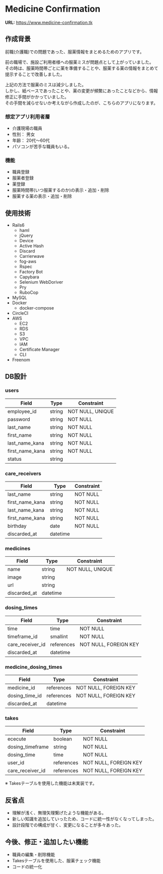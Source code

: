 # Medicine Confirmation
**URL:**
https://www.medicine-confirmation.tk

## 作成背景

前職(介護職)での問題であった、服薬情報をまとめるためのアプリです。<br>

前の職場で、施設ご利用者様への服薬ミスが問題点として上がっていました。<br>
その時は、服薬時間帯ごとに薬を準備することや、服薬する薬の情報をまとめて提示することで改善しました。<br>

上記の方法で服薬のミスは減少しました。<br>
しかし、紙ベースであったことや、薬の変更が頻繁にあったことなどから、情報修正に手間がかかっていました。<br>
その手間を減らせないか考えながら作成したのが、こちらのアプリになります。

### 想定アプリ利用者層

- 介護現場の職員
- 性別： 男女
- 年齢： 20代〜60代
- パソコンが苦手な職員もいる。

### 機能

- 職員登録
- 服薬者登録
- 薬登録
- 服薬時間帯(いつ服薬するのか)の表示・追加・削除
- 服薬する薬の表示・追加・削除

## 使用技術

- Rails6
  - haml
  - jQuery
  - Device
  - Active Hash
  - Discard
  - Carrierwave
  - fog-aws
  - Rspec
  - Factory Bot
  - Capybara
  - Selenium WebDoriver
  - Pry
  - RuboCop
- MySQL
- Docker
  - docker-compose
- CircleCI
- AWS
  - EC2
  - RDS
  - S3
  - VPC
  - IAM
  - Certificate Manager
  - CLI
- Freenom

## DB設計

### users
| Field | Type | Constraint |
|---|---|---|
| employee_id | string | NOT NULL, UNIQUE |
| password | string | NOT NULL |
| last_name | string | NOT NULL |
| first_name | string | NOT NULL |
| last_name_kana | string | NOT NULL |
| first_name_kana | string | NOT NULL |
| status | string ||

### care_receivers
| Field | Type | Constraint |
|---|---|---|
| last_name | string | NOT NULL |
| first_name_kana | string | NOT NULL |
| last_name_kana | string | NOT NULL |
| first_name_kana | string | NOT NULL |
| birthday | date | NOT NULL |
| discarded_at | datetime ||

### medicines
| Field | Type | Constraint |
|---|---|---|
| name | string | NOT NULL, UNIQUE |
| image | string ||
| url | string ||
| discarded_at | datetime ||

### dosing_times
| Field | Type | Constraint |
|---|---|---|
| time | time | NOT NULL |
| timeframe_id | smallint | NOT NULL |
| care_receiver_id | references | NOT NULL, FOREIGN KEY |
| discarded_at | datetime ||

### medicine_dosing_times
| Field | Type | Constraint |
|---|---|---|
| medicine_id | references | NOT NULL, FOREIGN KEY |
| dosing_time_id | references | NOT NULL, FOREIGN KEY |
| discarded_at | datetime ||

### takes
| Field | Type | Constraint |
|---|---|---|
| ececute | boolean | NOT NULL |
| dosing_timeframe | string | NOT NULL |
| dosing_time | time | NOT NULL |
| user_id | references | NOT NULL, FOREIGN KEY |
| care_receiver_id | references | NOT NULL, FOREIGN KEY |

※ Takesテーブルを使用した機能は未実装です。

## 反省点

- 理解が浅く、無理矢理繋げたような機能がある。
- 新しい知識を追加していったため、コードに統一性がなくなってしまった。
- 設計段階での構成が甘く、変更になることが多々あった。

## 今後、修正・追加したい機能

- 職員の編集・削除機能
- Takesテーブルを使用した、服薬チェック機能
- コードの統一化

